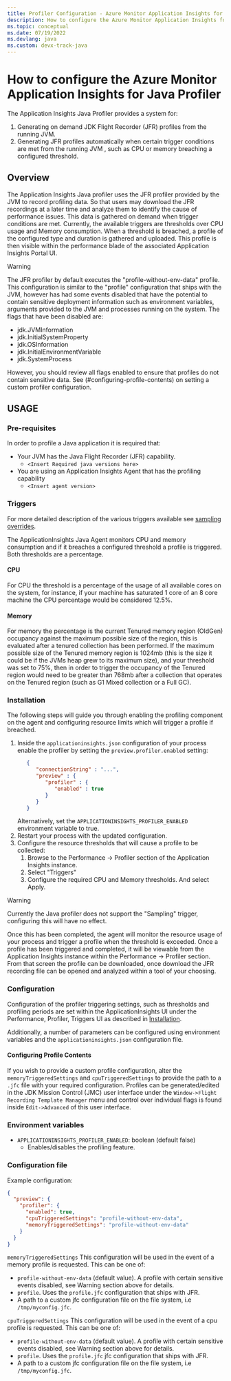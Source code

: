 ```yaml
---
title: Profiler Configuration - Azure Monitor Application Insights for Java
description: How to configure the Azure Monitor Application Insights for Java Profiler
ms.topic: conceptual
ms.date: 07/19/2022
ms.devlang: java
ms.custom: devx-track-java
---
```


# How to configure the Azure Monitor Application Insights for Java Profiler

The Application Insights Java Profiler provides a system for:

1. Generating on demand JDK Flight Recorder (JFR) profiles from the running JVM.
2. Generating JFR profiles automatically when certain trigger conditions are met from the running JVM
   , such as CPU or memory breaching a configured threshold.

## Overview

The Application Insights Java profiler uses the JFR profiler provided by the JVM to record profiling
data. So that users may download the JFR recordings at a later time and analyze them to identify
the cause of performance issues. This data is gathered on demand when trigger conditions are met.
Currently, the available triggers are thresholds over CPU usage and Memory consumption. When a
threshold is breached, a profile of the configured type and duration is gathered and uploaded. This
profile is then visible within the performance blade of the associated Application Insights Portal
UI.

> [!WARNING]
> The JFR profiler by default executes the "profile-without-env-data" profile. This configuration is
> similar to the "profile" configuration that ships with the JVM, however has had some events disabled
> that have the potential to contain sensitive deployment information such as environment variables,
> arguments provided to the JVM and processes running on the system. The flags that have been disabled
> are:
>
> - jdk.JVMInformation
> - jdk.InitialSystemProperty
> - jdk.OSInformation
> - jdk.InitialEnvironmentVariable
> - jdk.SystemProcess
>
> However, you should review all flags enabled to ensure that profiles do not contain sensitive data.
> See (#configuring-profile-contents) on setting a custom profiler configuration.

## USAGE

### Pre-requisites

In order to profile a Java application it is required that:

- Your JVM has the Java Flight Recorder (JFR) capability.
    - `<Insert Required java versions here>`
- You are using an Application Insights Agent that has the profiling capability
    - `<Insert agent version>`

### Triggers

For more detailed description of the various triggers available
see [sampling overrides](../profiler/profiler-overview.md).

The ApplicationInsights Java Agent
monitors CPU and memory consumption and if it breaches a configured threshold a profile is triggered.
Both thresholds are a percentage. 

#### CPU
For CPU the threshold is a percentage of the usage of all available
cores on the system, for instance, if your machine has saturated 1 core of an 8 core machine the CPU
percentage would be considered 12.5%. 

#### Memory
For memory the percentage is the current Tenured memory region (OldGen) occupancy
against the maximum possible size of the region, this is evaluated after a tenured collection has been performed.
If the maximum possible size of the Tenured memory region is 1024mb (this is the size it could be if the JVMs heap grew
to its maximum size), and your threshold was set to 75%, then in order to trigger the occupancy of the Tenured region
would need to be greater than 768mb after a collection that operates on the Tenured region (such as G1 Mixed collection
or a Full GC).

### Installation

The following steps will guide you through enabling the profiling component on the agent and
configuring resource limits which will trigger a profile if breached.

1. Inside the `applicationinsights.json` configuration of your process enable the profiler by
   setting the `preview.profiler.enabled` setting:
   ```json
      {
         "connectionString" : "...",
         "preview" : {
            "profiler" : {
               "enabled" : true
            }
         }
      }
   ```
   Alternatively, set the `APPLICATIONINSIGHTS_PROFILER_ENABLED` environment variable to true.
2. Restart your process with the updated configuration.
3. Configure the resource thresholds that will cause a profile to be collected:
    1. Browse to the Performance -> Profiler section of the Application Insights instance.
    2. Select "Triggers"
    3. Configure the required CPU and Memory thresholds. And select Apply.

> [!WARNING]
> Currently the Java profiler does not support the "Sampling" trigger, configuring this will have no effect.

Once this has been completed, the agent will monitor the resource usage of your process and
trigger a profile when the threshold is exceeded. Once a profile has been triggered and completed, it will be
viewable from the
Application Insights instance within the Performance -> Profiler section. From that screen the
profile can be downloaded, once download the JFR recording file can be opened and analyzed within a
tool of your choosing.

### Configuration

Configuration of the profiler triggering settings, such as thresholds and profiling periods are set
within the ApplicationInsights UI under the Performance, Profiler, Triggers UI as
described in [Installation](#installation).

Additionally, a number of parameters can be configured using environment variables and the
`applicationinsights.json` configuration file.

#### Configuring Profile Contents

If you wish to provide a custom profile configuration, alter the `memoryTriggeredSettings`
and `cpuTriggeredSettings` to provide the path to a `.jfc` file with your required configuration.
Profiles can be generated/edited in the JDK Mission Control (JMC) user
interface under the `Window->Flight Recording Template Manager` menu and control over individual
flags is found inside `Edit->Advanced` of this user interface.

### Environment variables

- `APPLICATIONINSIGHTS_PROFILER_ENABLED`: boolean (default false)
    - Enables/disables the profiling feature.

### Configuration file

Example configuration:

```json
{
  "preview": {
    "profiler": {
      "enabled": true,
      "cpuTriggeredSettings": "profile-without-env-data",
      "memoryTriggeredSettings": "profile-without-env-data"
    }
  }
}

```

`memoryTriggeredSettings` This configuration will be used in the event of a memory profile is
requested. This can be one of:

- `profile-without-env-data` (default value). A profile with certain sensitive events disabled, see
  Warning section above for details.
- `profile`. Uses the `profile.jfc` configuration that ships with JFR.
- A path to a custom jfc configuration file on the file system, i.e `/tmp/myconfig.jfc`.

`cpuTriggeredSettings` This configuration will be used in the event of a cpu profile is requested.
This can be one of:

- `profile-without-env-data` (default value). A profile with certain sensitive events disabled, see
  Warning section above for details.
- `profile`. Uses the `profile.jfc` jfc configuration that ships with JFR.
- A path to a custom jfc configuration file on the file system, i.e `/tmp/myconfig.jfc`.

